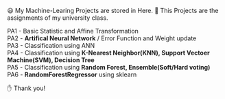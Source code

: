 😃 My Machine-Learing Projects are stored in Here.
🏫 This Projects are the assignments of my university class.

PA1 - Basic Statistic and Affine Transformation   
PA2 - **Artifical Neural Network** / Error Function and Weight update   
PA3 - Classification using ANN   
PA4 - Classification using **K-Nearest Neighbor(KNN), Support Vectoer Machine(SVM), Decision Tree**   
PA5 - Classification using **Random Forest, Ensemble(Soft/Hard voting)**   
PA6 - **RandomForestRegressor** using sklearn   

✋ Thank you!
